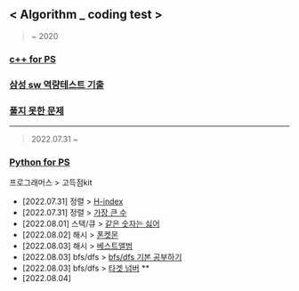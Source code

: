 ## < Algorithm _ coding test >

> ~ 2020
### [c++ for PS](ps_c++)
### [삼성 sw 역량테스트 기출](Samsung_SW_test)
### [풀지 못한 문제](cannot_solve)
---
> 2022.07.31 ~
### [Python for PS](ps_python)

프로그래머스 > 고득점kit
* [2022.07.31] 정렬 > [H-index](ps_python/programmers/2022/sort_h-index.py)
* [2022.07.31] 정렬 > [가장 큰 수](ps_python/programmers/2022/sort_bignum.py)
* [2022.08.01] 스택/큐 > [같은 숫자는 싫어](ps_python/programmers/2022/stack_donlikesame.py)
* [2022.08.02] 해시 >  [폰켓몬](ps_python/programmers/2022/hash_phoneketmon.py)
* [2022.08.03] 해시 > [베스트앨범](ps_python/programmers/2022/hash_bestalbum.py)
* [2022.08.03] bfs/dfs > [bfs/dfs 기본 공부하기](ps_python/programmers/2022/dfs_bfs.py)
* [2022.08.03] bfs/dfs > [타겟 넘버](ps_python/programmers/2022/dfsbfs_targetnum.py) **
* [2022.08.04] 